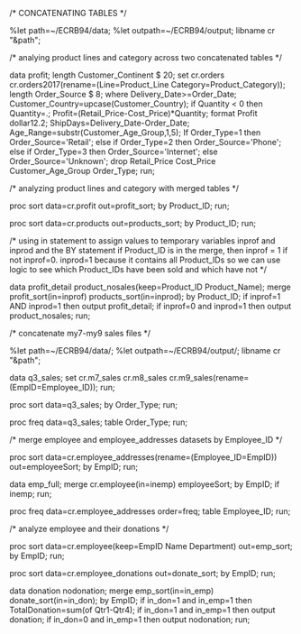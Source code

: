 /* CONCATENATING TABLES */

%let path=~/ECRB94/data;
%let outpath=~/ECRB94/output;
libname cr "&path";

/* analying product lines and category across two concatenated tables */

data profit;
	length Customer_Continent $ 20;
	set cr.orders cr.orders2017(rename=(Line=Product_Line Category=Product_Category));
	length Order_Source $ 8;
	where Delivery_Date>=Order_Date;
	Customer_Country=upcase(Customer_Country);
	if Quantity < 0 then Quantity=.;
	Profit=(Retail_Price-Cost_Price)*Quantity;
	format Profit dollar12.2;
	ShipDays=Delivery_Date-Order_Date;
	Age_Range=substr(Customer_Age_Group,1,5);
	If Order_Type=1 then Order_Source='Retail';
	else if Order_Type=2 then Order_Source='Phone';
	else if Order_Type=3 then Order_Source='Internet';
	else Order_Source='Unknown';
	drop Retail_Price Cost_Price Customer_Age_Group Order_Type;
run;

/* analyzing product lines and category with merged tables */

proc sort data=cr.profit out=profit_sort;
	by Product_ID;
run;

proc sort data=cr.products out=products_sort;
	by Product_ID;
run;

/* using in statement to assign values to temporary variables inprof and inprod and the BY statement
if Product_ID is in the merge, then inprof = 1 if not inprof=0.  inprod=1 because it contains all Product_IDs
so we can use logic to see which Product_IDs have been sold and which have not */
 
data profit_detail product_nosales(keep=Product_ID Product_Name);
	merge profit_sort(in=inprof) products_sort(in=inprod);
	by Product_ID;
	if inprof=1 AND inprod=1 then output profit_detail;
	if inprof=0 and inprod=1 then output product_nosales;
run;

/* concatenate my7-my9 sales files */

%let path=~/ECRB94/data/;
%let outpath=~/ECRB94/output/;
libname cr "&path";

data q3_sales;
	set cr.m7_sales cr.m8_sales cr.m9_sales(rename=(EmpID=Employee_ID));
run;

proc sort data=q3_sales;
	by Order_Type;
run;

proc freq data=q3_sales;
	table Order_Type;
run;

/* merge employee and employee_addresses datasets by Employee_ID */

proc sort data=cr.employee_addresses(rename=(Employee_ID=EmpID)) out=employeeSort;
	by EmpID;
run;

data emp_full;
	merge cr.employee(in=inemp) employeeSort;
	by EmpID;
	if inemp;
run;

proc freq data=cr.employee_addresses order=freq;
	table Employee_ID;
run;

/* analyze employee and their donations */

proc sort data=cr.employee(keep=EmpID Name Department) out=emp_sort;
	by EmpID;
run;

proc sort data=cr.employee_donations out=donate_sort;
	by EmpID;
run;

data donation nodonation;
	merge emp_sort(in=in_emp) donate_sort(in=in_don);
	by EmpID;
	if in_don=1 and in_emp=1 then TotalDonation=sum(of Qtr1-Qtr4);
	if in_don=1 and in_emp=1 then output donation;
	if in_don=0 and in_emp=1 then output nodonation;
run;

	